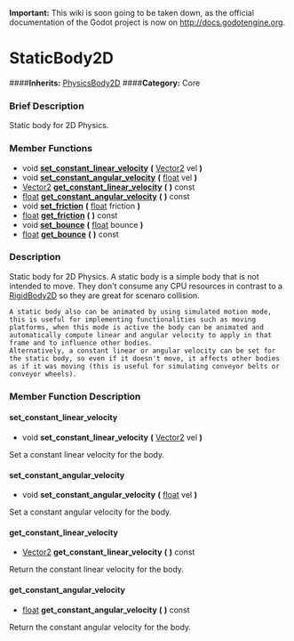 **Important:** This wiki is soon going to be taken down, as the official documentation of the Godot project is now on http://docs.godotengine.org.

#  StaticBody2D  
####**Inherits:** [PhysicsBody2D](class_physicsbody2d)
####**Category:** Core

###  Brief Description  
Static body for 2D Physics.

###  Member Functions 
  * void  **[set&#95;constant&#95;linear&#95;velocity](#set_constant_linear_velocity)**  **(** [Vector2](class_vector2) vel  **)**
  * void  **[set&#95;constant&#95;angular&#95;velocity](#set_constant_angular_velocity)**  **(** [float](class_float) vel  **)**
  * [Vector2](class_vector2)  **[get&#95;constant&#95;linear&#95;velocity](#get_constant_linear_velocity)**  **(** **)** const
  * [float](class_float)  **[get&#95;constant&#95;angular&#95;velocity](#get_constant_angular_velocity)**  **(** **)** const
  * void  **[set&#95;friction](#set_friction)**  **(** [float](class_float) friction  **)**
  * [float](class_float)  **[get&#95;friction](#get_friction)**  **(** **)** const
  * void  **[set&#95;bounce](#set_bounce)**  **(** [float](class_float) bounce  **)**
  * [float](class_float)  **[get&#95;bounce](#get_bounce)**  **(** **)** const

###  Description  
Static body for 2D Physics. A static body is a simple body that is not intended to move. They don't consume any CPU resources in contrast to a [RigidBody2D](class_rigidbody2d) so they are great for scenaro collision.

	A static body also can be animated by using simulated motion mode, this is useful for implementing functionalities such as moving platforms, when this mode is active the body can be animated and automatically compute linear and angular velocity to apply in that frame and to influence other bodies.
	Alternatively, a constant linear or angular velocity can be set for the static body, so even if it doesn't move, it affects other bodies as if it was moving (this is useful for simulating conveyor belts or conveyor wheels).

###  Member Function Description  

#### <a name="set_constant_linear_velocity">set_constant_linear_velocity</a>
  * void  **set&#95;constant&#95;linear&#95;velocity**  **(** [Vector2](class_vector2) vel  **)**

Set a constant linear velocity for the body.

#### <a name="set_constant_angular_velocity">set_constant_angular_velocity</a>
  * void  **set&#95;constant&#95;angular&#95;velocity**  **(** [float](class_float) vel  **)**

Set a constant angular velocity for the body.

#### <a name="get_constant_linear_velocity">get_constant_linear_velocity</a>
  * [Vector2](class_vector2)  **get&#95;constant&#95;linear&#95;velocity**  **(** **)** const

Return the constant linear velocity for the body.

#### <a name="get_constant_angular_velocity">get_constant_angular_velocity</a>
  * [float](class_float)  **get&#95;constant&#95;angular&#95;velocity**  **(** **)** const

Return the constant angular velocity for the body.
